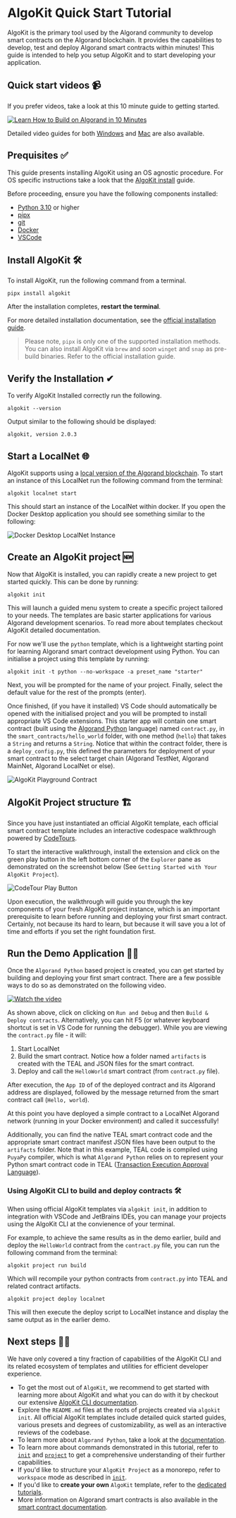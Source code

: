 # AlgoKit Quick Start Tutorial

AlgoKit is the primary tool used by the Algorand community to develop smart contracts on the Algorand blockchain. It provides the capabilities to develop, test and deploy Algorand smart contracts within minutes! This guide is intended to help you setup AlgoKit and to start developing your application.

## Quick start videos 📹

If you prefer videos, take a look at this 10 minute guide to getting started.

[![Learn How to Build on Algorand in 10 Minutes](../imgs/algokit-intro-video-thumbnail.jpg)](https://www.youtube.com/embed/dow6U8DxOGc)

Detailed video guides for both [Windows](https://www.youtube.com/embed/22RvINnZsRo) and [Mac](https://www.youtube.com/embed/zsurtpCGmgE) are also available.

## Prequisites ✅

This guide presents installing AlgoKit using an OS agnostic procedure. For OS specific instructions take a look that the [AlgoKit install](https://github.com/algorandfoundation/algokit-cli/blob/main/README.md#install) guide.

Before proceeding, ensure you have the following components installed:

- [Python 3.10](https://www.python.org/downloads/) or higher
- [pipx](https://pypa.github.io/pipx/#on-linux-install-via-pip-requires-pip-190-or-later)
- [git](https://github.com/git-guides/install-git#install-git)
- [Docker](https://docs.docker.com/desktop/install/mac-install/)
- [VSCode](https://code.visualstudio.com/download)

## Install AlgoKit 🛠

To install AlgoKit, run the following command from a terminal.

```shell
pipx install algokit
```

After the installation completes, **restart the terminal**.

For more detailed installation documentation, see the [official installation guide](https://github.com/algorandfoundation/algokit-cli#install).

> Please note, `pipx` is only one of the supported installation methods. You can also install AlgoKit via `brew` and _soon_ `winget` and `snap` as pre-build binaries. Refer to the official installation guide.

## Verify the Installation ✔

To verify AlgoKit Installed correctly run the following.

```shell
algokit --version
```

Output similar to the following should be displayed:

```shell
algokit, version 2.0.3
```

## Start a LocalNet 🌐

AlgoKit supports using a [local version of the Algorand blockchain](../features/localnet.md). To start an instance of this LocalNet run the following command from the terminal:

```shell
algokit localnet start
```

This should start an instance of the LocalNet within docker. If you open the Docker Desktop application you should see something similar to the following:

![Docker Desktop LocalNet Instance](../imgs/localnet.png)

## Create an AlgoKit project 🆕

Now that AlgoKit is installed, you can rapidly create a new project to get started quickly. This can be done by running:

```shell
algokit init
```

This will launch a guided menu system to create a specific project tailored to your needs. The templates are basic starter applications for various Algorand development scenarios. To read more about templates checkout AlgoKit detailed documentation.

For now we'll use the `python` template, which is a lightweight starting point for learning Algorand smart contract development using Python. You can initialise a project using this template by running:

```shell
algokit init -t python --no-workspace -a preset_name "starter"
```

Next, you will be prompted for the name of your project. Finally, select the default value for the rest of the prompts (enter).

Once finished, (if you have it installed) VS Code should automatically be opened with the initialised project and you will be prompted to install appropriate VS Code extensions. This starter app will contain one smart contract (built using the [Algorand Python](https://algorandfoundation.github.io/puya/) language) named `contract.py`, in the `smart_contracts/hello_world` folder, with one method (`hello`) that takes a `String` and returns a `String`. Notice that within the contract folder, there is a `deploy_config.py`, this defined the parameters for deployment of your smart contract to the select target chain (Algorand TestNet, Algorand MainNet, Algorand LocalNet or else).

![AlgoKit Playground Contract](../imgs/algokitplayground.png)

## AlgoKit Project structure 🏗

Since you have just instantiated an official AlgoKit template, each official smart contract template includes an interactive codespace walkthrough powered by [CodeTours](https://marketplace.visualstudio.com/items?itemName=vsls-contrib.codetour).

To start the interactive walkthrough, install the extension and click on the green play button in the left bottom corner of the `Explorer` pane as demonstrated on the screenshot below (See `Getting Started with Your AlgoKit Project`).

![CodeTour Play Button](../imgs/algokitcodetour.png)

Upon execution, the walkthrough will guide you through the key components of your fresh AlgoKit project instance, which is an important prerequisite to learn before running and deploying your first smart contract. Certainly, not because its hard to learn, but because it will save you a lot of time and efforts if you set the right foundation first.

## Run the Demo Application 🏃‍♂️

Once the `Algorand Python` based project is created, you can get started by building and deploying your first smart contract. There are a few possible ways to do so as demonstrated on the following video.

[![Watch the video](https://ipfs.algonode.xyz/ipfs/Qmc9mRaPoDyhUFmek4ETxVfKUKzUg9pf3Tss5xwkBGdQis)](https://ipfs.algonode.xyz/ipfs/Qma6gNqxsSFc9Jbh8kBTZyVLv5gqFj1xnrsjoeT6MAAwCw/)

As shown above, click on clicking on `Run and Debug` and then `Build & Deploy contracts`. Alternatively, you can hit F5 (or whatever keyboard shortcut is set in VS Code for running the debugger). While you are viewing the `contract.py` file - it will:

1. Start LocalNet
2. Build the smart contract. Notice how a folder named `artifacts` is created with the TEAL and JSON files for the smart contract.
3. Deploy and call the `HelloWorld` smart contract (from `contract.py` file).

After execution, the `App ID` of of the deployed contract and its Algorand address are displayed, followed by the message returned from the smart contract call (`Hello, world`).

At this point you have deployed a simple contract to a LocalNet Algorand network (running in your Docker environment) and called it successfully!

Additionally, you can find the native TEAL smart contract code and the appropriate smart contract manifest JSON files have been output to the `artifacts` folder. Note that in this example, TEAL code is compiled using `PuyaPy` compiler, which is what `Algorand Python` relies on to represent your Python smart contract code in TEAL ([Transaction Execution Approval Language](https://developer.algorand.org/docs/get-details/dapps/avm/teal/)).

### Using AlgoKit CLI to build and deploy contracts 🛠️

When using official AlgoKit templates via `algokit init`, in addition to integration with VSCode and JetBrains IDEs, you can manage your projects using the AlgoKit CLI at the convienence of your terminal.

For example, to achieve the same results as in the demo earlier, build and deploy the `HelloWorld` contract from the `contract.py` file, you can run the following command from the terminal:

```shell
algokit project run build
```

Which will recompile your python contracts from `contract.py` into TEAL and related contract artifacts.

```shell
algokit project deploy localnet
```

This will then execute the deploy script to LocalNet instance and display the same output as in the earlier demo.

## Next steps 🚶‍♂️

We have only covered a tiny fraction of capabilities of the AlgoKit CLI and its related ecosystem of templates and utilities for efficient developer experience.

- To get the most out of `AlgoKit`, we recommend to get started with learning more about AlgoKit and what you can do with it by checkout our extensive [AlgoKit CLI documentation](../algokit.md).
- Explore the `README.md` files at the roots of projects created via `algokit init`. All official AlgoKit templates include detailed quick started guides, various presets and degrees of customizability, as well as an interactive reviews of the codebase.
- To learn more about `Algorand Python`, take a look at the [documentation](https://algorandfoundation.github.io/puya/).
- To learn more about commands demonstrated in this tutorial, refer to [`init`](../features/init.md) and [`project`](../features/project.md) to get a comprehensive understanding of their further capabilities.
- If you'd like to structure your `AlgoKit Project` as a monorepo, refer to `workspace` mode as described in [`init`](../features/init.md#workspaces-vs-standalone-projects).
- If you'd like to **create your own** `AlgoKit` template, refer to the [dedicated tutorials](./algokit-template.md).
- More information on Algorand smart contracts is also available in the [smart contract documentation](https://developer.algorand.org/docs/get-details/dapps/smart-contracts/).
